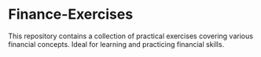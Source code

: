 # Finance-Exercises
This repository contains a collection of practical exercises covering various financial concepts. Ideal for learning and practicing financial skills.

